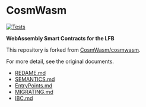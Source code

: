 # CosmWasm

[![Tests](https://github.com/line/cosmwasm/actions/workflows/tests.yml/badge.svg)](https://github.com/line/cosmwasm/actions/workflows/tests.yml)

**WebAssembly Smart Contracts for the LFB**

This repository is forked from [CosmWasm/cosmwasm](https://github.com/CosmWasm/cosmwasm).

For more detail, see the original documents.

- [REDAME.md](https://github.com/CosmWasm/cosmwasm/blob/main/README.md)
- [SEMANTICS.md](https://github.com/CosmWasm/cosmwas/blob/main/SEMANTICS.md)
- [EntryPoints.md](https://github.com/CosmWasm/cosmwasm/blob/main/EntryPoints.md)
- [MIGRATING.md](https://github.com/CosmWasm/cosmwasm/blob/main/MIGRATING.md)
- [IBC.md](https://github.com/CosmWasm/cosmwasm/blob/main/IBC.md)
